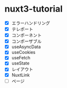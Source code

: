 # nuxt3-tutorial
- [x] エラーハンドリング
- [x] テレポート
- [x] コンポーネント
- [x] コンポーザブル
- [x] useAsyncData
- [x] useCookies
- [x] useFetch
- [x] useState
- [x] レイアウト
- [x] NuxtLink
- [ ] ページ